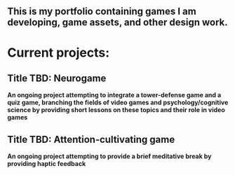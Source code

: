 ## This is my portfolio containing games I am developing, game assets, and other design work.


# Current projects:

## Title TBD: Neurogame
**An ongoing project attempting to integrate a tower-defense game and a quiz game, branching the fields of video games and psychology/cognitive science by providing short lessons on these topics and their role in video games**

## Title TBD: Attention-cultivating game
**An ongoing project attempting to provide a brief meditative break by providing haptic feedback**
